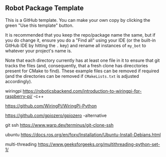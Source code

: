 ## Robot Package Template

This is a GitHub template. You can make your own copy by clicking the green "Use this template" button.

It is recommended that you keep the repo/package name the same, but if you do change it, ensure you do a "Find all" using your IDE (or the built-in GitHub IDE by hitting the `.` key) and rename all instances of `my_bot` to whatever your project's name is.

Note that each directory currently has at least one file in it to ensure that git tracks the files (and, consequently, that a fresh clone has direcctories present for CMake to find). These example files can be removed if required (and the directories can be removed if `CMakeLists.txt` is adjusted accordingly).

wiringpi
https://roboticsbackend.com/introduction-to-wiringpi-for-raspberry-pi/     -c++

https://github.com/WiringPi/WiringPi-Python 


https://github.com/gpiozero/gpiozero -alternative

git ssh
https://www.warp.dev/terminus/git-clone-ssh

ubuntu https://docs.ros.org/en/foxy/Installation/Ubuntu-Install-Debians.html

multi-threading 
https://www.geeksforgeeks.org/multithreading-python-set-1/
